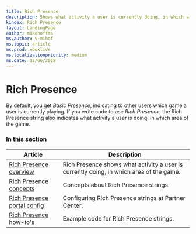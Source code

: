 ```yaml
---
title: Rich Presence
description: Shows what activity a user is currently doing, in which area of the game.
kindex: Rich Presence
layout: LandingPage
author: mikehoffms
ms.author: v-mihof
ms.topic: article
ms.prod: xboxlive
ms.localizationpriority: medium
ms.date: 12/06/2018
---
```


# Rich Presence

By default, you get *Basic Presence*, indicating to other users which game a user is currently playing.
If you write code to use *Rich Presence*, the Rich Presence string also indicates what activity a user is doing, in which area of the game.


### In this section

| Article | Description |
|---------|-------------|
| [Rich Presence overview](live-presence-overview.md) | Rich Presence shows what activity a user is currently doing, in which area of the game. |
| [Rich Presence concepts](concepts/live-presence-concepts-nav.md) | Concepts about Rich Presence strings. |
| [Rich Presence portal config](config/live-presence-config-nav.md) | Configuring Rich Presence strings at Partner Center. |
| [Rich Presence how-to's](how-to/live-presence-howto-nav.md) | Example code for Rich Presence strings. |
